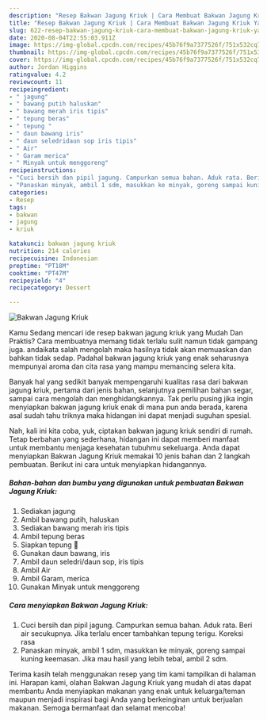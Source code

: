 ```yaml
---
description: "Resep Bakwan Jagung Kriuk | Cara Membuat Bakwan Jagung Kriuk Yang Enak Dan Mudah"
title: "Resep Bakwan Jagung Kriuk | Cara Membuat Bakwan Jagung Kriuk Yang Enak Dan Mudah"
slug: 622-resep-bakwan-jagung-kriuk-cara-membuat-bakwan-jagung-kriuk-yang-enak-dan-mudah
date: 2020-08-04T22:55:03.911Z
image: https://img-global.cpcdn.com/recipes/45b76f9a7377526f/751x532cq70/bakwan-jagung-kriuk-foto-resep-utama.jpg
thumbnail: https://img-global.cpcdn.com/recipes/45b76f9a7377526f/751x532cq70/bakwan-jagung-kriuk-foto-resep-utama.jpg
cover: https://img-global.cpcdn.com/recipes/45b76f9a7377526f/751x532cq70/bakwan-jagung-kriuk-foto-resep-utama.jpg
author: Jordan Higgins
ratingvalue: 4.2
reviewcount: 11
recipeingredient:
- " jagung"
- " bawang putih haluskan"
- " bawang merah iris tipis"
- " tepung beras"
- " tepung "
- " daun bawang iris"
- " daun seledridaun sop iris tipis"
- " Air"
- " Garam merica"
- " Minyak untuk menggoreng"
recipeinstructions:
- "Cuci bersih dan pipil jagung. Campurkan semua bahan. Aduk rata. Beri air secukupnya. Jika terlalu encer tambahkan tepung terigu. Koreksi rasa"
- "Panaskan minyak, ambil 1 sdm, masukkan ke minyak, goreng sampai kuning keemasan. Jika mau hasil yang lebih tebal, ambil 2 sdm."
categories:
- Resep
tags:
- bakwan
- jagung
- kriuk

katakunci: bakwan jagung kriuk 
nutrition: 214 calories
recipecuisine: Indonesian
preptime: "PT18M"
cooktime: "PT47M"
recipeyield: "4"
recipecategory: Dessert

---
```



![Bakwan Jagung Kriuk](https://img-global.cpcdn.com/recipes/45b76f9a7377526f/751x532cq70/bakwan-jagung-kriuk-foto-resep-utama.jpg)

Kamu Sedang mencari ide resep bakwan jagung kriuk yang Mudah Dan Praktis? Cara membuatnya memang tidak terlalu sulit namun tidak gampang juga. andaikata salah mengolah maka hasilnya tidak akan memuaskan dan bahkan tidak sedap. Padahal bakwan jagung kriuk yang enak seharusnya mempunyai aroma dan cita rasa yang mampu memancing selera kita.

Banyak hal yang sedikit banyak mempengaruhi kualitas rasa dari bakwan jagung kriuk, pertama dari jenis bahan, selanjutnya pemilihan bahan segar, sampai cara mengolah dan menghidangkannya. Tak perlu pusing jika ingin menyiapkan bakwan jagung kriuk enak di mana pun anda berada, karena asal sudah tahu triknya maka hidangan ini dapat menjadi suguhan spesial.




Nah, kali ini kita coba, yuk, ciptakan bakwan jagung kriuk sendiri di rumah. Tetap berbahan yang sederhana, hidangan ini dapat memberi manfaat untuk membantu menjaga kesehatan tubuhmu sekeluarga. Anda dapat menyiapkan Bakwan Jagung Kriuk memakai 10 jenis bahan dan 2 langkah pembuatan. Berikut ini cara untuk menyiapkan hidangannya.

<!--inarticleads1-->

##### Bahan-bahan dan bumbu yang digunakan untuk pembuatan Bakwan Jagung Kriuk:

1. Sediakan  jagung
1. Ambil  bawang putih, haluskan
1. Sediakan  bawang merah iris tipis
1. Ambil  tepung beras
1. Siapkan  tepung 🔼
1. Gunakan  daun bawang, iris
1. Ambil  daun seledri/daun sop, iris tipis
1. Ambil  Air
1. Ambil  Garam, merica
1. Gunakan  Minyak untuk menggoreng




<!--inarticleads2-->

##### Cara menyiapkan Bakwan Jagung Kriuk:

1. Cuci bersih dan pipil jagung. Campurkan semua bahan. Aduk rata. Beri air secukupnya. Jika terlalu encer tambahkan tepung terigu. Koreksi rasa
1. Panaskan minyak, ambil 1 sdm, masukkan ke minyak, goreng sampai kuning keemasan. Jika mau hasil yang lebih tebal, ambil 2 sdm.




Terima kasih telah menggunakan resep yang tim kami tampilkan di halaman ini. Harapan kami, olahan Bakwan Jagung Kriuk yang mudah di atas dapat membantu Anda menyiapkan makanan yang enak untuk keluarga/teman maupun menjadi inspirasi bagi Anda yang berkeinginan untuk berjualan makanan. Semoga bermanfaat dan selamat mencoba!
